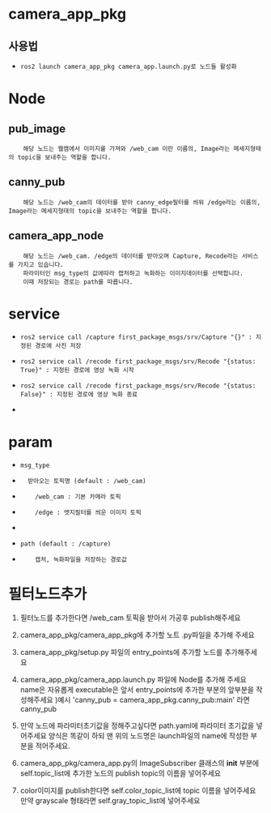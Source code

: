 # camera_app_pkg
  ## 사용법
-     ros2 launch camera_app_pkg camera_app.launch.py로 노드들 활성화
# Node
  ## pub_image
        해당 노드는 웹캠에서 이미지를 가져와 /web_cam 이란 이름의, Image라는 메세지형태의 topic을 보내주는 역할을 합니다.
  ## canny_pub
        해당 노드는 /web_cam의 데이터를 받아 canny_edge필터를 씌워 /edge라는 이름의, Image라는 메세지형태의 topic을 보내주는 역할을 합니다.
  ## camera_app_node
        해당 노드는 /web_cam. /edge의 데이터를 받아오며 Capture, Recode라는 서비스를 가지고 있습니다.
        파라미터인 msg_type의 값에따라 캡처하고 녹화하는 이미지데이터를 선택합니다.
        이때 저장되는 경로는 path를 따릅니다.
# service
-     ros2 service call /capture first_package_msgs/srv/Capture "{}" : 지정된 경로에 사진 저장
-     ros2 service call /recode first_package_msgs/srv/Recode "{status: True}" : 지정된 경로에 영상 녹화 시작
-     ros2 service call /recode first_package_msgs/srv/Recode "{status: False}" : 지정된 경로에 영상 녹화 종료
- 
# param
-     msg_type
-       받아오는 토픽명 (default : /web_cam)
-         /web_cam : 기본 카메라 토픽
-         /edge : 엣지필터를 씌운 이미지 토픽
- 
-     path (default : /capture)
-         캡처, 녹화파일을 저장하는 경로값
# 필터노드추가
1. 필터노드를 추가한다면 /web_cam 토픽을 받아서 가공후 publish해주세요

2. camera_app_pkg/camera_app_pkg에 추가할 노트 .py파일을 추가해 주세요

3. camera_app_pkg/setup.py 파일의 entry_points에 추가할 노드를 추가해주세요

4. camera_app_pkg/camera_app.launch.py 파일에 Node를 추가해 주세요 name은 자유롭게 executable은 앞서 entry_points에 추가한 부분의 앞부분을 작성해주세요
)예시 'canny_pub = camera_app_pkg.canny_pub:main' 라면 canny_pub

5. 만약 노드에 파라미터초기값을 정해주고싶다면 path.yaml에 파라미터 초기값을 넣어주세요 양식은 똑같이 하되 맨 위의 노드명은 launch파일의 name에 작성한 부분을 적어주세요.

6. camera_app_pkg/camera_app.py의 ImageSubscriber 클래스의 __init__ 부분에 self.topic_list에 추가한 노드의 publish topic의 이름을 넣어주세요 

7. color이미지를 publish한다면 self.color_topic_list에 topic 이름을 넣어주세요 만약 grayscale 형태라면 self.gray_topic_list에 넣어주세요
